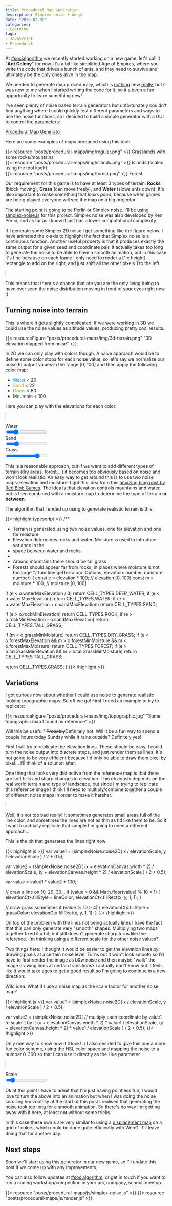 ```yaml
---
title: Procedural Map Generation
description: Simplex noise + Webgl
date: "2020-02-08"
categories:
- Learning
tags:
- JavaScript
- Procedural
---
```


At [#socialgorithm](https://socialgorithm.org) we recently started working on a new game, let's call it "**Ant Colony**" for now. It's a bit like simplified Age of Empires, where you write the code that drives a bunch of ants, and they need to survive and ultimately be the only ones alive in the map.

We needed to generate map procedurally, which is [nothing](https://www.redblobgames.com/maps/terrain-from-noise/) new [really](https://github.com/Azercoco/3D-Earth-Like-Planet-Procedural-Generator), but it was new to me when I started writing the code for it, so it's been a fun opportunity to learn something new!

I've seen plenty of noise based terrain generators but unfortunately couldn't find anything where I could quickly test different parameters and ways to use the noise functions, so I decided to build a simple generator with a GUI to control the parameters:

[Procedural Map Generator](https://aurbano.github.io/procedural-maps/)

Here are some examples of maps produced using this tool:

<div class="row no-gutters images">
  <div class="col-sm">
    {{< resource "posts/procedural-maps/img/regular.png" >}}
    Grasslands with some rocks/mountains
  </div>
  <div class="col-sm">
    {{< resource "posts/procedural-maps/img/islands.png" >}}
    Islands (scaled using the tool itself)
  </div>
  <div class="col-sm">
    {{< resource "posts/procedural-maps/img/forest.png" >}}
    Forest
  </div>
</div>

Our requirement for this game is to have at least 3 types of terrain: **Rocks** (block moving), **Grass** (can move freely), and **Water** (slows ants down). It's also important to make something that *looks good*, because when games are being played everyone will see the map on a big projector.

The starting point is going to be [Perlin](https://en.wikipedia.org/wiki/Perlin_noise) or [Simplex](https://en.wikipedia.org/wiki/Simplex_noise) noise. I'll be using [simplex-noise.js](https://github.com/jwagner/simplex-noise.js) for this project. Simplex noise was also developed by Ken Perlin, and as far as I know it just has a lower computational complexity.

If I generate some Simplex 2D noise I get something like the figure below. I have animated the x-axis to highlight the fact that Simplex noise is a continuous function. Another useful property is that it produces exactly the same output for a given seed and coordinate pair. It actually takes too long to generate the noise to be able to have a smooth animation, but in this case it's fine because on each frame I only need to render a [1 x height] rectangle to add on the right, and just shift all the other pixels 1 to the left.

<canvas id="noise" style="height: 200px; width: 100%; border: #ccc solid 1px; margin: 1em 0"></canvas>

This means that there's a chance that are you are the only living being to have ever seen the noise distribution moving in front of your eyes right now :)

## Turning noise into terrain

This is where it gets slightly complicated. If we were working in 3D we could use the noise values as altitude values, producing pretty cool results.

{{< resourceFigure "posts/procedural-maps/img/3d-terrain.png" "3D elevation mapped from noise" >}}

In 2D we can only play with colors though. A naive approach would be to define some color stops for each noise value, so let's say we normalize our noise to output values in the range [0, 100] and then apply the following color map:

* <span style="color: #0a90d8">Water</span> < 20
* <span style="color: #cea244">Sand</span> < 22
* <span style="color: #59b513">Grass</span> < 80
* <span style="color: #393f3e">Mountain</span> < 100

Here you can play with the elevations for each color:

<canvas id="terrainBasic" style="height: 200px; width: 100%; border: #ccc solid 1px; margin: 1em 0"></canvas>

<form>
  <div class="form-group">
    <label for="waterMax">Water</label><br>
    <input type="range" class="form-control-range terrainSlider" id="waterMax" min="0" max="100" value="20">
  </div>
  <div class="form-group">
    <label for="sandMax">Sand</label><br>
    <input type="range" class="form-control-range terrainSlider" id="sandMax" min="0" max="100" value="22">
  </div>
  <div class="form-group">
    <label for="grassMax">Grass</label><br>
    <input type="range" class="form-control-range terrainSlider" id="grassMax" min="0" max="100" value="80">
  </div>
</form>

This is a reasonable approach, but if we want to add different types of terrain (dry areas, forest... ) it becomes too obviously based on noise and won't look realistic. An easy way to get around this is to use two noise maps: elevation and moisture. I got this idea from this [amazing blog post by Red Blob Games](https://www.redblobgames.com/maps/terrain-from-noise/). The idea is that elevation controls mountains and water, but is then combined with a moisture map to determine the type of terrain **in between**.

The algorithm that I ended up using to generate realistic terrain is this:

{{< highlight typescript >}}
/**
 * Terrain is generated using two noise values, one for elevation and one for moisture
 * Elevation determines rocks and water. Moisture is used to introduce variance in the
 * space between water and rocks.
 *
 * Around mountains there should be tall grass
 * Forests should appear far from rocks, in places where moisture is not too large
 */
function getTerrain(o: Options, elevation: number, moisture: number) {
  const e = elevation * 100; // elevation [0, 100]
  const m = moisture * 100;  // moisture [0, 100]

  if (e < o.waterMaxElevation / 3)
    return CELL_TYPES.DEEP_WATER;
  if (e < o.waterMaxElevation)
    return CELL_TYPES.WATER;
  if (e < o.waterMaxElevation + o.sandMaxElevation)
    return CELL_TYPES.SAND;

  if (e > o.rockMinElevation)
    return CELL_TYPES.ROCK;
  if (e > o.rockMinElevation - o.sandMaxElevation)
    return CELL_TYPES.TALL_GRASS;

  if (m < o.grassMinMoisture)
    return CELL_TYPES.DRY_GRASS;
  if (e < o.forestMaxElevation && m > o.forestMinMoisture && m < o.forestMaxMoisture)
    return CELL_TYPES.FOREST;
  if (e > o.tallGrassMinElevation && m > o.tallGrassMinMoisture)
    return CELL_TYPES.TALL_GRASS;

  return CELL_TYPES.GRASS;
}
{{< /highlight >}}

## Variations

I got curious now about whether I could use noise to generate realistic looking topographic maps. So off we go! First I need an example to try to replicate:

{{< resourceFigure "posts/procedural-maps/img/topographic.jpg" "Some topographic map I found as reference" >}}

Will this be useful? <del>Probably</del>Definitely not. Will it be a fun way to spend a couple hours today Sunday while it rains outside? Definitely yes!

First I will try to replicate the elevation lines. These should be easy, I could turn the noise output into discrete steps, and just render them as lines. It's not going to be very efficient because I'd only be able to draw them pixel by pixel... I'll think of a solution after.

One thing that looks very distinctive from the reference map is that there are soft hills and sharp changes in elevation. This obviously depends on the real world terrain and type of landscape, but since I'm trying to replicate this reference image I think I'll need to multiply/combine together a couple of different noise maps in order to make it harsher.

<canvas id="elevation" style="height: 400px; width: 100%; border: #ccc solid 1px; margin: 1em 0"></canvas>

Well, it's not too bad really! It sometimes generates small areas full of the line color, and sometimes the lines are not as thin as I'd like them to be. So if I want to actually replicate that sample I'm going to need a different approach...

This is the bit that generates the lines right now:

{{< highlight js >}}
var value1 = (simplexNoise.noise2D(
  x / elevationScale,
  y / elevationScale
) / 2 + 0.5);

var value2 = (simplexNoise.noise2D(
  (x + elevationCanvas.width * 2) / elevationScale,
  (y + elevationCanvas.height * 2) / elevationScale
) / 2 + 0.5);

var value = value1 * value2 * 100;

// draw a line on 10, 20, 30...
if (value > 0 && Math.floor(value) % 10 < 1) {
  elevationCtx.fillStyle = lineColor;
  elevationCtx.fillRect(x, y, 1, 1);
}

// draw grass sometimes
if (value % 10 > 4) {
  elevationCtx.fillStyle = grassColor;
  elevationCtx.fillRect(x, y, 1, 1);
}
{{< /highlight >}}

On top of the problem with the lines not being actually lines I have the fact that this can only generate very "smooth" shapes. Multiplying two maps together fixed it a bit, but still doesn't generate sharp turns like the reference. I'm thinking using a different scale for the other noise values?

Two things here: I thought it would be easier to get the elevation lines by drawing pixels at a certain noise level. Turns out it won't look smooth so I'd have to first render the image as b&w noise and then maybe "walk" the image drawing lines at certain transitions? I actually don't know but it feels like it would take ages to get a good result so I'm going to continue in a new direction:

Wild idea: What if I use a noise map as the scale factor for another noise map?

{{< highlight js >}}
var value1 = (simplexNoise.noise2D(
  x / elevationScale,
  y / elevationScale
) / 2 + 0.5);

var value2 = (simplexNoise.noise2D(
  // multiply each coordinate by value1 to scale it by it
  (x + elevationCanvas.width * 2) * value1 / elevationScale,
  (y + elevationCanvas.height * 2) * value1 / elevationScale
) / 2 + 0.5);
{{< /highlight >}}

Only one way to know how it'll look! :) I also decided to give this one a more fun color scheme, using the HSL color space and mapping the noise to a number 0-360 so that I can use it directly as the Hue parameter.

<canvas id="scaled" style="height: 300px; width: 100%; border: #ccc solid 1px; margin: 1em 0"></canvas>

<form>
  <div class="form-group">
    <label for="scaledScale">Scale</label><br>
    <input type="range" class="form-control-range paramSlider" id="scaledScale" min="100" max="1000" value="200">
  </div>
</form>

Ok at this point I have to admit that I'm just having pointless fun, I would love to turn the above into an animation but when I was doing the noise scrolling horizontally at the start of this post I realised that generating the noise took too long for a smooth animation. So there's no way I'm getting away with it here, at least not without some tricks.

In this case these swirls are very similar to using a [displacement map](https://en.wikipedia.org/wiki/Displacement_mapping) on a grid of colors, which could be done quite efficiently with WebGl. I'll leave doing that for another day.


## Next steps

Soon we'll start using this generator in our new game, so I'll update this post if we come up with any improvements.

You can also follow updates at [#socialgorithm](https://socialgorithm.org), or get in touch if you want to run a coding workshop/competition in your uni, company, school, meetup...

{{< resource "posts/procedural-maps/js/simplex-noise.js" >}}
{{< resource "posts/procedural-maps/js/render.js" >}}
